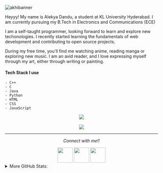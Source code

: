 ![akhibanner](https://user-images.githubusercontent.com/69137526/138030943-24719636-5593-43aa-9e46-8e6c096eabbb.png)

Heyyy! My name is Alekya Dandu, a student at KL University Hyderabad. I am currently pursuing my B.Tech in Electronics and Communications (ECE)

I am a self-taught programmer, looking forward to learn and explore new techonologies. I recently started learning the fundamentals of web development and contributing to open source projects.

During my free time, you'll find me watching anime, reading manga or exploring new music. I am an avid reader, and I love expressing myself through my art, either through writing or painting.

<!--If you interested in web dev, testing or all things tech, Feel free to check out my <a href="https://alekya.hashnode.dev/">blog</a>!! -->

#### Tech Stack  I use
    - C++
    - C
    - Java
    - Python
    - HTML
    - CSS
    - JavaScript 

<p align="middle">
  <img src="https://github-readme-stats.vercel.app/api?username=Dandu-Alekya&hide=issues&show_icons=true&theme=slateorange&bg_color=F9DBD4&icon_color=FCBF49&title_color=506b5d&text_color=CD8B73"/> <br><br>
   <img src="https://komarev.com/ghpvc/?username=Dandu-Alekya&style=flat-square&color=F9DBD4">
 </p>
  <!--<details>
   <summary>Projects:</summary>
        1. Movie Reccomendation System
        2. Text to speech system
    </details>
-->
<hr>
<div align="center">
    <p><i>Connect with me!!</i></p>
<a href="https://www.linkedin.com/in/alekya-dandu-951630207/"><img src="https://user-images.githubusercontent.com/69137526/138039720-66eb65c6-9e7b-482f-b1c0-4c3e56c7b344.png" height="50" width="50"></a>
<a href="https://www.instagram.com/iamthetearinyourheart/"><img src="https://user-images.githubusercontent.com/69137526/138039802-352c5b62-4b80-4172-a95b-15a186e20c24.png" height="50" width="50"></a>
<img src="https://user-images.githubusercontent.com/69137526/138039938-e2031314-2a7d-4152-b08f-f97296cf58a9.png" height="50" width="50">
</div>

 <details>
   <summary>More GitHub Stats:</summary>
 <img src="https://github-readme-streak-stats.herokuapp.com/?user=Dandu-Alekya&theme=dark&background=F9DBD4&ring=506b5d&fire=FCBF49&currStreakLabel=506b5d&sideLabels=CD8B73&sideNums=CD8B73&currStreakNum=CD8B73&stroke=CD8B73)](https://git.io/streak-stats"/>  
 <img src="https://github-readme-stats.vercel.app/api/top-langs/?username=Dandu-Alekya&layout=compact&bg_color=F9DBD4&title_color=506b5d&text_color=CD8B73)](https://github.com/anuraghazra/github-readme-stats)"/>
    
 <!--[![Top Langs](https://github-readme-stats.vercel.app/api/top-langs/?username=Dandu-Alekya&layout=compact&bg_color=F9DBD4&title_color=506b5d&text_color=CD8B73)](https://github.com/anuraghazra/github-readme-stats)
</details>-->

<!---
Dandu-Alekya/Dandu-Alekya is a ✨ special ✨ repository because its `README.md` (this file) appears on your GitHub profile.
You can click the Preview link to take a look at your changes.
--->
